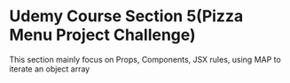 # Udemy Course Section 5(Pizza Menu Project Challenge)

This section mainly focus on Props, Components, JSX rules, using MAP to iterate an object array

